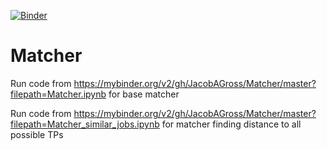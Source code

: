 [![Binder](https://mybinder.org/badge_logo.svg)](https://mybinder.org/v2/gh/JacobAGross/Matcher/master?filepath=Matcher.ipynb)

# Matcher

Run code from https://mybinder.org/v2/gh/JacobAGross/Matcher/master?filepath=Matcher.ipynb for base matcher

Run code from https://mybinder.org/v2/gh/JacobAGross/Matcher/master?filepath=Matcher_similar_jobs.ipynb for matcher finding distance to all possible TPs
